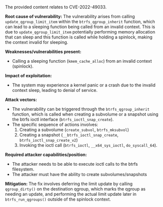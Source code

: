 The provided content relates to CVE-2022-49033.

**Root cause of vulnerability:**
The vulnerability arises from calling `update_qgroup_limit_item` within the `btrfs_qgroup_inherit` function, which can lead to a sleeping function being called from an invalid context. This is due to `update_qgroup_limit_item` potentially performing memory allocation that can sleep and this function is called while holding a spinlock, making the context invalid for sleeping.

**Weaknesses/vulnerabilities present:**
- Calling a sleeping function (`kmem_cache_alloc`) from an invalid context (spinlock).

**Impact of exploitation:**
- The system may experience a kernel panic or a crash due to the invalid context sleep, leading to denial of service.

**Attack vectors:**
- The vulnerability can be triggered through the `btrfs_qgroup_inherit` function, which is called when creating a subvolume or a snapshot using the btrfs ioctl interface (`btrfs_ioctl_snap_create`).
- The specific sequence of actions involves:
    1. Creating a subvolume (`create_subvol`, `btrfs_mksubvol`)
    2. Creating a snapshot (`__btrfs_ioctl_snap_create`, `btrfs_ioctl_snap_create_v2`)
    3. Invoking the ioctl call (`btrfs_ioctl`, `__x64_sys_ioctl`, `do_syscall_64`).

**Required attacker capabilities/position:**
- The attacker needs to be able to execute ioctl calls to the btrfs filesystem.
- The attacker must have the ability to create subvolumes/snapshots

**Mitigation:**
The fix involves deferring the limit update by calling `qgroup_dirty()` on the destination qgroup, which marks the qgroup as needing an update, and performing the actual limit update later in `btrfs_run_qgroups()` outside of the spinlock context.